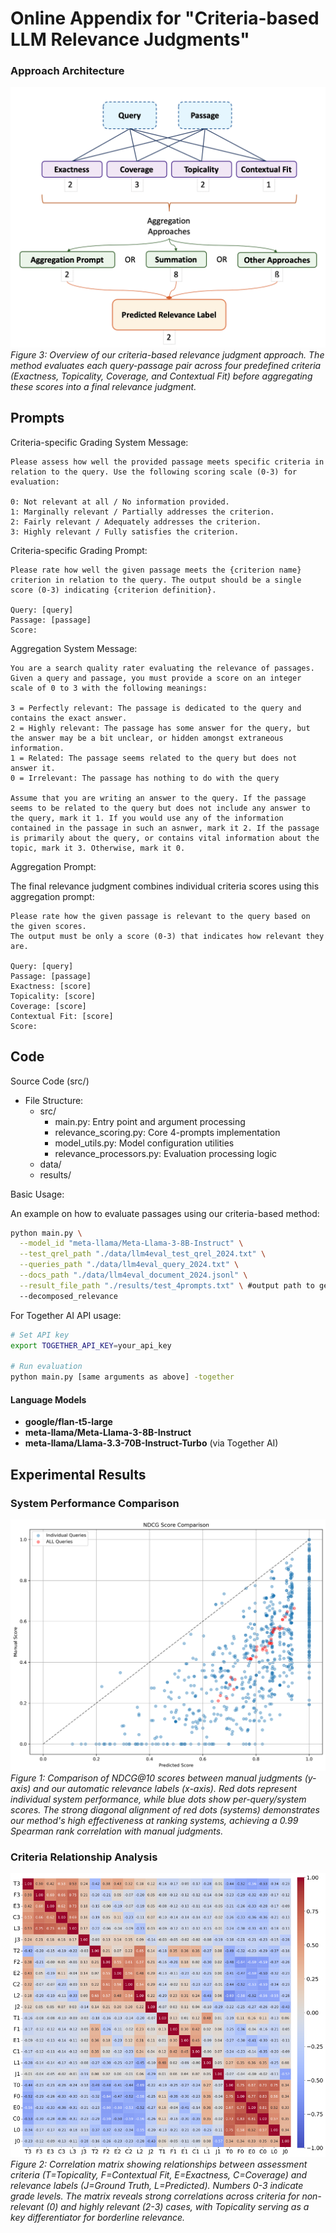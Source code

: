 # Online Appendix for "Criteria-based LLM Relevance Judgments"


### Approach Architecture
![4-Prompts Method Overview](./figures/Screenshot%202025-02-06%20at%2011.43.30%20PM.png)
*Figure 3: Overview of our criteria-based relevance judgment approach. The method evaluates each query-passage pair across four predefined criteria (Exactness, Topicality, Coverage, and Contextual Fit) before aggregating these scores into a final relevance judgment.*
## Prompts

Criteria-specific Grading System Message:

```text 
Please assess how well the provided passage meets specific criteria in relation to the query. Use the following scoring scale (0-3) for evaluation:

0: Not relevant at all / No information provided.
1: Marginally relevant / Partially addresses the criterion.
2: Fairly relevant / Adequately addresses the criterion.
3: Highly relevant / Fully satisfies the criterion.
```



Criteria-specific Grading Prompt:
```text
Please rate how well the given passage meets the {criterion name} criterion in relation to the query. The output should be a single score (0-3) indicating {criterion definition}.

Query: [query]
Passage: [passage]
Score:
```

Aggregation System Message:
```text
You are a search quality rater evaluating the relevance of passages. Given a query and passage, you must provide a score on an integer scale of 0 to 3 with the following meanings:

3 = Perfectly relevant: The passage is dedicated to the query and contains the exact answer.
2 = Highly relevant: The passage has some answer for the query, but the answer may be a bit unclear, or hidden amongst extraneous information.
1 = Related: The passage seems related to the query but does not answer it.
0 = Irrelevant: The passage has nothing to do with the query

Assume that you are writing an answer to the query. If the passage seems to be related to the query but does not include any answer to the query, mark it 1. If you would use any of the information contained in the passage in such an asnwer, mark it 2. If the passage is primarily about the query, or contains vital information about the topic, mark it 3. Otherwise, mark it 0.
```



Aggregation Prompt:

The final relevance judgment combines individual criteria scores using this aggregation prompt:

```text
Please rate how the given passage is relevant to the query based on the given scores. 
The output must be only a score (0-3) that indicates how relevant they are.

Query: [query]
Passage: [passage]
Exactness: [score]
Topicality: [score]
Coverage: [score]
Contextual Fit: [score]
Score:
```
## Code

Source Code (src/)

- File Structure:
  - src/
    - main.py: Entry point and argument processing
    - relevance_scoring.py: Core 4-prompts implementation
    - model_utils.py: Model configuration utilities
    - relevance_processors.py: Evaluation processing logic
  - data/
  - results/


Basic Usage:

An example on how to evaluate passages using our criteria-based method:
```bash
python main.py \
  --model_id "meta-llama/Meta-Llama-3-8B-Instruct" \
  --test_qrel_path "./data/llm4eval_test_qrel_2024.txt" \
  --queries_path "./data/llm4eval_query_2024.txt" \
  --docs_path "./data/llm4eval_document_2024.jsonl" \
  --result_file_path "./results/test_4prompts.txt" \ #output path to generated qrel
  --decomposed_relevance
```

For Together AI API usage:

```bash
# Set API key
export TOGETHER_API_KEY=your_api_key

# Run evaluation
python main.py [same arguments as above] -together
```


#### Language Models
- **google/flan-t5-large**
- **meta-llama/Meta-Llama-3-8B-Instruct** 
- **meta-llama/Llama-3.3-70B-Instruct-Turbo** (via Together AI)

## Experimental Results

### System Performance Comparison
![System Performance Scatter Plot](./figures/scatter_4prompts-llama3-8b_ndcg10.png)
*Figure 1: Comparison of NDCG@10 scores between manual judgments (y-axis) and our automatic relevance labels (x-axis). Red dots represent individual system performance, while blue dots show per-query/system scores. The strong diagonal alignment of red dots (systems) demonstrates our method's high effectiveness at ranking systems, achieving a 0.99 Spearman rank correlation with manual judgments.*

### Criteria Relationship Analysis
![Criteria Correlation Matrix](figures/correlation_matrix_.png)
*Figure 2: Correlation matrix showing relationships between assessment criteria (T=Topicality, F=Contextual Fit, E=Exactness, C=Coverage) and relevance labels (J=Ground Truth, L=Predicted). Numbers 0-3 indicate grade levels. The matrix reveals strong correlations across criteria for non-relevant (0) and highly relevant (2-3) cases, with Topicality serving as a key differentiator for borderline relevance.*
